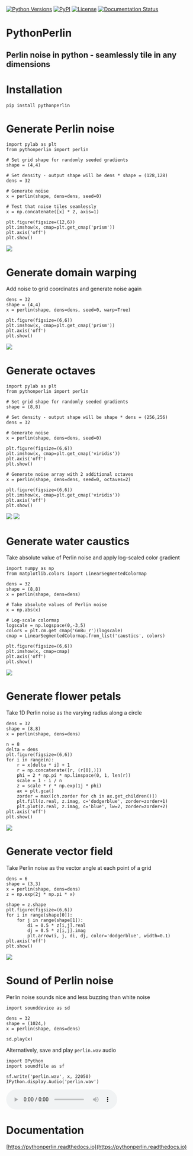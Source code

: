 [![Python Versions](https://img.shields.io/pypi/pyversions/pythonperlin?style=plastic)](https://pypi.org/project/pythonperlin/)
[![PyPI](https://img.shields.io/pypi/v/pythonperlin?style=plastic)](https://pypi.org/project/pythonperlin/)
[![License](https://img.shields.io/pypi/l/pythonperlin?style=plastic)](https://opensource.org/licenses/MIT)
[![Documentation Status](https://readthedocs.org/projects/pythonperlin/badge/?version=latest)](https://pythonperlin.readthedocs.io/en/latest/?badge=latest)

# PythonPerlin
## Perlin noise in python - seamlessly tile in any dimensions
#

# Installation
```
pip install pythonperlin
```

# Generate Perlin noise
```
import pylab as plt
from pythonperlin import perlin

# Set grid shape for randomly seeded gradients
shape = (4,4)

# Set density - output shape will be dens * shape = (128,128)
dens = 32

# Generate noise
x = perlin(shape, dens=dens, seed=0)

# Test that noise tiles seamlessly
x = np.concatenate([x] * 2, axis=1)

plt.figure(figsize=(12,6))
plt.imshow(x, cmap=plt.get_cmap('prism'))
plt.axis('off')
plt.show()
```
![](media/img_tile.png)


# Generate domain warping

Add noise to grid coordinates and generate noise again
```
dens = 32
shape = (4,4)
x = perlin(shape, dens=dens, seed=0, warp=True)

plt.figure(figsize=(6,6))
plt.imshow(x, cmap=plt.get_cmap('prism'))
plt.axis('off')
plt.show()
```
![](media/img_warp.png)


# Generate octaves
```
import pylab as plt
from pythonperlin import perlin

# Set grid shape for randomly seeded gradients
shape = (8,8)

# Set density - output shape will be shape * dens = (256,256)
dens = 32

# Generate noise
x = perlin(shape, dens=dens, seed=0)

plt.figure(figsize=(6,6))
plt.imshow(x, cmap=plt.get_cmap('viridis'))
plt.axis('off')
plt.show()

# Generate noise array with 2 additional octaves
x = perlin(shape, dens=dens, seed=0, octaves=2)

plt.figure(figsize=(6,6))
plt.imshow(x, cmap=plt.get_cmap('viridis'))
plt.axis('off')
plt.show()
```
![](media/img_no_octaves.png) ![](media/img_with_octaves.png)


# Generate water caustics

Take absolute value of Perlin noise and apply log-scaled color gradient
```
import numpy as np
from matplotlib.colors import LinearSegmentedColormap

dens = 32
shape = (8,8)
x = perlin(shape, dens=dens)

# Take absolute values of Perlin noise
x = np.abs(x)

# Log-scale colormap
logscale = np.logspace(0,-3,5)
colors = plt.cm.get_cmap('GnBu_r')(logscale)
cmap = LinearSegmentedColormap.from_list('caustics', colors)

plt.figure(figsize=(6,6))
plt.imshow(x, cmap=cmap)
plt.axis('off')
plt.show()
```
![](media/img_caustics.png)


# Generate flower petals

Take 1D Perlin noise as the varying radius along a circle
```
dens = 32
shape = (8,8)
x = perlin(shape, dens=dens)

n = 8
delta = dens
plt.figure(figsize=(6,6))
for i in range(n):
    r = x[delta * i] + 1
    r = np.concatenate([r, (r[0],)])
    phi = 2 * np.pi * np.linspace(0, 1, len(r))
    scale = 1 - i / n
    z = scale * r * np.exp(1j * phi)
    ax = plt.gca()
    zorder = max([ch.zorder for ch in ax.get_children()])
    plt.fill(z.real, z.imag, c='dodgerblue', zorder=zorder+1)
    plt.plot(z.real, z.imag, c='blue', lw=2, zorder=zorder+2)
plt.axis('off')
plt.show()
```
![](media/img_flower.png)


# Generate vector field

Take Perlin noise as the vector angle at each point of a grid
```
dens = 6
shape = (3,3)
x = perlin(shape, dens=dens)
z = np.exp(2j * np.pi * x)

shape = z.shape
plt.figure(figsize=(6,6))
for i in range(shape[0]):
    for j in range(shape[1]):
        di = 0.5 * z[i,j].real
        dj = 0.5 * z[i,j].imag
        plt.arrow(i, j, di, dj, color='dodgerblue', width=0.1)
plt.axis('off')
plt.show()
```
![](media/img_vectors.png)


# Sound of Perlin noise

Perlin noise sounds nice and less buzzing than white noise
```
import sounddevice as sd

dens = 32
shape = (1024,)
x = perlin(shape, dens=dens)

sd.play(x)
```

Alternatively, save and play `perlin.wav` audio
```
import IPython
import soundfile as sf

sf.write('perlin.wav', x, 22050)
IPython.display.Audio('perlin.wav')
```
![perlin.wav](media/perlin.wav)


# Documentation

[https://pythonperlin.readthedocs.io](https://pythonperlin.readthedocs.io)